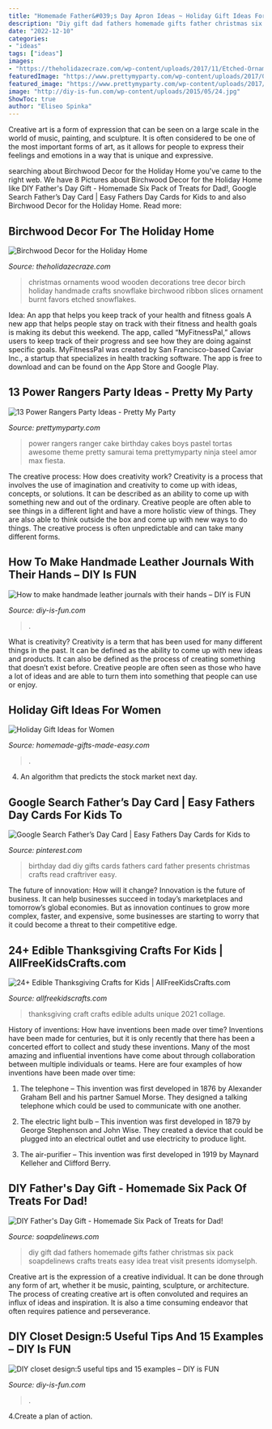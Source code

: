 ```yaml
---
title: "Homemade Father&#039;s Day Apron Ideas ~ Holiday Gift Ideas For Women"
description: "Diy gift dad fathers homemade gifts father christmas six pack soapdelinews crafts treats easy idea treat visit presents idomyselph"
date: "2022-12-10"
categories:
- "ideas"
tags: ["ideas"]
images:
- "https://theholidazecraze.com/wp-content/uploads/2017/11/Etched-Ornaments.jpg"
featuredImage: "https://www.prettymyparty.com/wp-content/uploads/2017/07/power-rangers-birthday-cake.jpg"
featured_image: "https://www.prettymyparty.com/wp-content/uploads/2017/07/power-rangers-birthday-cake.jpg"
image: "http://diy-is-fun.com/wp-content/uploads/2015/05/24.jpg"
ShowToc: true
author: "Eliseo Spinka"
---
```



Creative art is a form of expression that can be seen on a large scale in the world of music, painting, and sculpture. It is often considered to be one of the most important forms of art, as it allows for people to express their feelings and emotions in a way that is unique and expressive.

	

		
searching about Birchwood Decor for the Holiday Home you've came to the right web. We have 8 Pictures about Birchwood Decor for the Holiday Home like DIY Father&#039;s Day Gift - Homemade Six Pack of Treats for Dad!, Google Search Father’s Day Card | Easy Fathers Day Cards for Kids to and also Birchwood Decor for the Holiday Home. Read more:
		
    
## Birchwood Decor For The Holiday Home

<img loading=lazy src="https://theholidazecraze.com/wp-content/uploads/2017/11/Etched-Ornaments.jpg" onerror="this.onerror=null;this.src='https://tse4.mm.bing.net/th?id=OIP.EORa5IRZQNvM8pjKU6aSwgHaKd&amp;pid=15.1';" alt="Birchwood Decor for the Holiday Home">

_Source: theholidazecraze.com_

>christmas ornaments wood wooden decorations tree decor birch holiday handmade crafts snowflake birchwood ribbon slices ornament burnt favors etched snowflakes. 

	

Idea: An app that helps you keep track of your health and fitness goals
A new app that helps people stay on track with their fitness and health goals is making its debut this weekend. The app, called “MyFitnessPal,” allows users to keep track of their progress and see how they are doing against specific goals. MyFitnessPal was created by San Francisco-based Caviar Inc., a startup that specializes in health tracking software. The app is free to download and can be found on the App Store and Google Play.

    
## 13 Power Rangers Party Ideas - Pretty My Party

<img loading=lazy src="https://www.prettymyparty.com/wp-content/uploads/2017/07/power-rangers-birthday-cake.jpg" onerror="this.onerror=null;this.src='https://tse2.mm.bing.net/th?id=OIP.YIFBRjNhTEeiWUf5XYtkvgHaNJ&amp;pid=15.1';" alt="13 Power Rangers Party Ideas - Pretty My Party">

_Source: prettymyparty.com_

>power rangers ranger cake birthday cakes boys pastel tortas awesome theme pretty samurai tema prettymyparty ninja steel amor max fiesta. 

	

The creative process: How does creativity work?
Creativity is a process that involves the use of imagination and creativity to come up with ideas, concepts, or solutions. It can be described as an ability to come up with something new and out of the ordinary. Creative people are often able to see things in a different light and have a more holistic view of things. They are also able to think outside the box and come up with new ways to do things. The creative process is often unpredictable and can take many different forms.

    
## How To Make Handmade Leather Journals With Their Hands – DIY Is FUN

<img loading=lazy src="http://diy-is-fun.com/wp-content/uploads/2016/04/041016_0641_Howtomakeha7.jpg" onerror="this.onerror=null;this.src='https://tse1.mm.bing.net/th?id=OIP.fmgIUYNVaDFF7C1XPEWfEAHaHa&amp;pid=15.1';" alt="How to make handmade leather journals with their hands – DIY is FUN">

_Source: diy-is-fun.com_

>. 

	

What is creativity?
Creativity is a term that has been used for many different things in the past. It can be defined as the ability to come up with new ideas and products. It can also be defined as the process of creating something that doesn’t exist before. Creative people are often seen as those who have a lot of ideas and are able to turn them into something that people can use or enjoy.

    
## Holiday Gift Ideas For Women

<img loading=lazy src="https://www.homemade-gifts-made-easy.com/image-files/how-to-make-a-book-800x474.jpg" onerror="this.onerror=null;this.src='https://tse4.mm.bing.net/th?id=OIP.TvS2laXvwE-a0rtD5rSB1gHaEY&amp;pid=15.1';" alt="Holiday Gift Ideas for Women">

_Source: homemade-gifts-made-easy.com_

>. 

	

4. An algorithm that predicts the stock market next day.

    
## Google Search Father’s Day Card | Easy Fathers Day Cards For Kids To

<img loading=lazy src="https://i.pinimg.com/736x/c1/d2/0e/c1d20e06f80ba9655c962a4d1806eeb1.jpg" onerror="this.onerror=null;this.src='https://tse1.mm.bing.net/th?id=OIP.BQA6LM5Pdd_0uxFIieLkDQAAAA&amp;pid=15.1';" alt="Google Search Father’s Day Card | Easy Fathers Day Cards for Kids to">

_Source: pinterest.com_

>birthday dad diy gifts cards fathers card father presents christmas crafts read craftriver easy. 

	

The future of innovation: How will it change?
Innovation is the future of business. It can help businesses succeed in today’s marketplaces and tomorrow’s global economies. But as innovation continues to grow more complex, faster, and expensive, some businesses are starting to worry that it could become a threat to their competitive edge.

    
## 24+ Edible Thanksgiving Crafts For Kids | AllFreeKidsCrafts.com

<img loading=lazy src="http://irepo.primecp.com/2015/11/244422/AFKC---Edible-Thanksgiving-Crafts-for-Kids-collage_ExtraLarge800_ID-1283538.jpg?v=1283538" onerror="this.onerror=null;this.src='https://tse1.mm.bing.net/th?id=OIP.Gesz6so8zpZuMHh30KWSEAHaLG&amp;pid=15.1';" alt="24+ Edible Thanksgiving Crafts for Kids | AllFreeKidsCrafts.com">

_Source: allfreekidscrafts.com_

>thanksgiving craft crafts edible adults unique 2021 collage. 

	

History of inventions: How have inventions been made over time?
Inventions have been made for centuries, but it is only recently that there has been a concerted effort to collect and study these inventions. Many of the most amazing and influential inventions have come about through collaboration between multiple individuals or teams. Here are four examples of how inventions have been made over time:

1) The telephone – This invention was first developed in 1876 by Alexander Graham Bell and his partner Samuel Morse. They designed a talking telephone which could be used to communicate with one another.

2) The electric light bulb – This invention was first developed in 1879 by George Stephenson and John Wise. They created a device that could be plugged into an electrical outlet and use electricity to produce light.

3) The air-purifier – This invention was first developed in 1919 by Maynard Kelleher and Clifford Berry.

    
## DIY Father&#039;s Day Gift - Homemade Six Pack Of Treats For Dad!

<img loading=lazy src="http://soapdelinews.com/wp-content/uploads/2013/06/DIY-fathers-day-gift.jpg" onerror="this.onerror=null;this.src='https://tse2.mm.bing.net/th?id=OIP.hKN71bh_Lp99ymm8Hc84wgHaO0&amp;pid=15.1';" alt="DIY Father&#039;s Day Gift - Homemade Six Pack of Treats for Dad!">

_Source: soapdelinews.com_

>diy gift dad fathers homemade gifts father christmas six pack soapdelinews crafts treats easy idea treat visit presents idomyselph. 

	

Creative art is the expression of a creative individual. It can be done through any form of art, whether it be music, painting, sculpture, or architecture. The process of creating creative art is often convoluted and requires an influx of ideas and inspiration. It is also a time consuming endeavor that often requires patience and perseverance.

    
## DIY Closet Design:5 Useful Tips And 15 Examples – DIY Is FUN

<img loading=lazy src="http://diy-is-fun.com/wp-content/uploads/2015/05/24.jpg" onerror="this.onerror=null;this.src='https://tse3.mm.bing.net/th?id=OIP.OwQrmoUdPevSte3sZkyB6AHaKA&amp;pid=15.1';" alt="DIY closet design:5 useful tips and 15 examples – DIY is FUN">

_Source: diy-is-fun.com_

>. 

	

4.Create a plan of action.

